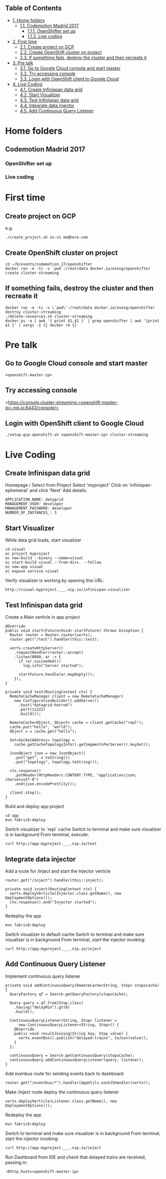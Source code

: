 <div id="table-of-contents">
<h2>Table of Contents</h2>
<div id="text-table-of-contents">
<ul>
<li><a href="#sec-1">1. Home folders</a>
<ul>
<li><a href="#sec-1-1">1.1. Codemotion Madrid 2017</a>
<ul>
<li><a href="#sec-1-1-1">1.1.1. OpenShifter set up</a></li>
<li><a href="#sec-1-1-2">1.1.2. Live coding</a></li>
</ul>
</li>
</ul>
</li>
<li><a href="#sec-2">2. First time</a>
<ul>
<li><a href="#sec-2-1">2.1. Create project on GCP</a></li>
<li><a href="#sec-2-2">2.2. Create OpenShift cluster on project</a></li>
<li><a href="#sec-2-3">2.3. If something fails, destroy the cluster and then recreate it</a></li>
</ul>
</li>
<li><a href="#sec-3">3. Pre talk</a>
<ul>
<li><a href="#sec-3-1">3.1. Go to Google Cloud console and start master</a></li>
<li><a href="#sec-3-2">3.2. Try accessing console</a></li>
<li><a href="#sec-3-3">3.3. Login with OpenShift client to Google Cloud</a></li>
</ul>
</li>
<li><a href="#sec-4">4. Live Coding</a>
<ul>
<li><a href="#sec-4-1">4.1. Create Infinispan data grid</a></li>
<li><a href="#sec-4-2">4.2. Start Visualizer</a></li>
<li><a href="#sec-4-3">4.3. Test Infinispan data grid</a></li>
<li><a href="#sec-4-4">4.4. Integrate data injector</a></li>
<li><a href="#sec-4-5">4.5. Add Continuous Query Listener</a></li>
</ul>
</li>
</ul>
</div>
</div>

# Home folders<a id="sec-1" name="sec-1"></a>

## Codemotion Madrid 2017<a id="sec-1-1" name="sec-1-1"></a>

### OpenShifter set up<a id="sec-1-1-1" name="sec-1-1-1"></a>

### Live coding<a id="sec-1-1-2" name="sec-1-1-2"></a>

# First time<a id="sec-2" name="sec-2"></a>

## Create project on GCP<a id="sec-2-1" name="sec-2-1"></a>

e.g.

    ./create_project.sh os-v1 me@here.com

## Create OpenShift cluster on project<a id="sec-2-2" name="sec-2-2"></a>

    cd ~/0/events/codemotion_17/openshifter
    docker run -e -ti -v `pwd`:/root/data docker.io/osevg/openshifter create cluster-streaming

## If something fails, destroy the cluster and then recreate it<a id="sec-2-3" name="sec-2-3"></a>

    docker run -e -ti -v \`pwd\`:/root/data docker.io/osevg/openshifter destroy cluster-streaming
    ./delete-resources.sh cluster-streaming
    docker ps -a | awk '{ print $1,$2 }' | grep openshifter | awk '{print $1 }' | xargs -I {} docker rm {}

# Pre talk<a id="sec-3" name="sec-3"></a>

## Go to Google Cloud console and start master<a id="sec-3-1" name="sec-3-1"></a>

    <openshift-master-ip>

## Try accessing console<a id="sec-3-2" name="sec-3-2"></a>

<https://console.cluster-streaming.<openshift-master-ip>.nip.io:8443/console/>

## Login with OpenShift client to Google Cloud<a id="sec-3-3" name="sec-3-3"></a>

    ./setup-gcp-openshift.sh <openshift-master-ip> cluster-streaming

# Live Coding<a id="sec-4" name="sec-4"></a>

## Create Infinispan data grid<a id="sec-4-1" name="sec-4-1"></a>

Homepage / Select from Project
Select 'myproject'
Click on 'infinispan-ephemeral' and click 'Next'
Add details:

    APPLICATION_NAME: datagrid
    MANAGEMENT_USER: developer
    MANAGEMENT_PASSWORD: developer
    NUMBER_OF_INSTANCES_: 3

## Start Visualizer<a id="sec-4-2" name="sec-4-2"></a>

While data grid loads, start visualizer

    cd visual
    oc project myproject
    oc new-build --binary --name=visual
    oc start-build visual --from-dir=. --follow
    oc new-app visual
    oc expose service visual

Verify visualizer is working by opening this URL: 

    http://visual-myproject.___.nip.io/infinispan-visualizer

## Test Infinispan data grid<a id="sec-4-3" name="sec-4-3"></a>

Create a Main verticle in app project

    @Override
    public void start(Future<Void> startFuture) throws Exception {
      Router router = Router.router(vertx);
      router.get("/test").handler(this::test);
    
      vertx.createHttpServer()
        .requestHandler(router::accept)
        .listen(8080, ar -> {
          if (ar.succeeded())
            log.info("Server started");
    
          startFuture.handle(ar.mapEmpty());
        });
    }
    
    private void test(RoutingContext ctx) {
      RemoteCacheManager client = new RemoteCacheManager(
        new ConfigurationBuilder().addServer()
          .host("datagrid-hotrod")
          .port(11222)
          .build());
    
      RemoteCache<Object, Object> cache = client.getCache("repl");
      cache.put("hello", "world");
      Object v = cache.get("hello");
    
      Set<SocketAddress> topology =
        cache.getCacheTopologyInfo().getSegmentsPerServer().keySet();
    
      JsonObject json = new JsonObject()
        .put("get", v.toString())
        .put("topology", topology.toString());
    
      ctx.response()
        .putHeader(HttpHeaders.CONTENT_TYPE, "application/json; charset=utf-8")
        .end(json.encodePrettily());
    
      client.stop();
    }

Build and deploy app project

    cd app
    mvn fabric8:deploy

Switch visualizer to \`repl\` cache
Switch to terminal and make sure visualizer is in background
From terminal, execute:

    curl http://app-myproject.___.nip.io/test

## Integrate data injector<a id="sec-4-4" name="sec-4-4"></a>

Add a route for /inject and start the Injector verticle

    router.get("/inject").handler(this::inject);

    private void inject(RoutingContext ctx) {
      vertx.deployVerticle(Injector.class.getName(), new DeploymentOptions());
      ctx.response().end("Injector started");
    }

Redeploy the app

    mvn fabric8:deploy

Switch visualizer to default cache
Switch to terminal and make sure visualizer is in background
From terminal, start the injector invoking:

    curl http://app-myproject.___.nip.io/inject

## Add Continuous Query Listener<a id="sec-4-5" name="sec-4-5"></a>

Implement continuous query listener

    private void addContinuousQuery(RemoteCache<String, Stop> stopsCache) {
      QueryFactory qf = Search.getQueryFactory(stopsCache);
    
      Query query = qf.from(Stop.class)
        .having("delayMin").gt(0)
        .build();
    
      ContinuousQueryListener<String, Stop> listener =
          new ContinuousQueryListener<String, Stop>() {
        @Override
        public void resultJoining(String key, Stop value) {
          vertx.eventBus().publish("delayed-trains", toJson(value));
        }
      };
    
      continuousQuery = Search.getContinuousQuery(stopsCache);
      continuousQuery.addContinuousQueryListener(query, listener);
    }

Add evenbus route for sending events back to dashboard

    router.get("/eventbus/*").handler(AppUtils.sockJSHandler(vertx));

Make /inject route deploy the continuous query listener

    vertx.deployVerticle(Listener.class.getName(), new DeploymentOptions());

Redeploy the app

    mvn fabric8:deploy

Switch to terminal and make sure visualizer is in background
From terminal, start the injector invoking:

    curl http://app-myproject.___.nip.io/inject

Run Dashboard from IDE and check that delayed trains are received, passing in:

    -Dhttp.host=<openshift-master-ip>
